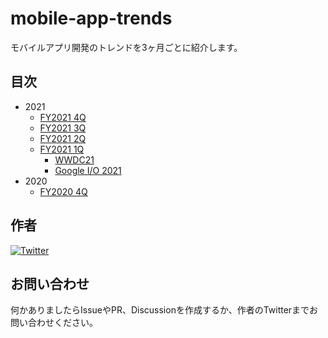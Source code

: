 # mobile-app-trends

モバイルアプリ開発のトレンドを3ヶ月ごとに紹介します。

## 目次

- 2021
  - [FY2021 4Q](./2021/2021_4q.md)
  - [FY2021 3Q](./2021/2021_3q.md)
  - [FY2021 2Q](./2021/2021_2q.md)
  - [FY2021 1Q](./2021/2021_1q.md)
    - [WWDC21](./2021/wwdc21.md)
    - [Google I/O 2021](./2021/google_io_2021.md)
- 2020
  - [FY2020 4Q](./2020/2020_4q.md)

## 作者

[![Twitter](https://img.shields.io/twitter/follow/the_uhooi?style=social)](https://twitter.com/the_uhooi)

## お問い合わせ

何かありましたらIssueやPR、Discussionを作成するか、作者のTwitterまでお問い合わせください。
